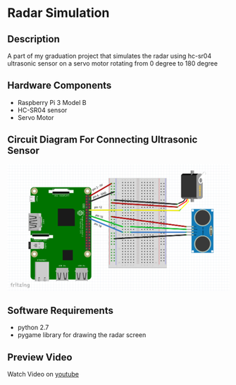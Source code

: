 # Radar Simulation

## Description
A part of my graduation project that simulates the radar using hc-sr04 ultrasonic sensor on a servo motor rotating from 0 degree to 180 degree

## Hardware Components
* Raspberry Pi 3 Model B
* HC-SR04 sensor
* Servo Motor

## Circuit Diagram For Connecting Ultrasonic Sensor
![Circuit Diagram](/diagram.png)

## Software Requirements
* python 2.7
* pygame library for drawing the radar screen

## Preview Video
Watch Video on [youtube](https://youtu.be/kzpTUnOJpF8)
